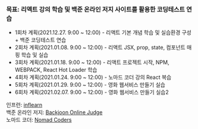 ### 목표: 리액트 강의 학습 및 백준 온라인 저지 사이트를 활용한 코딩테스트 연습

- 1회차 계획(2021.12.27. 9:00 ~ 12:00) -  리액트 기본 개념 학습 및 실습환경 구성 + 백준 코딩테스트 연습
- 2회차 계획(2021.01.08. 9:00 ~ 12:00) -  리액트 JSX, prop, state, 컴포넌트 매핑 학습 및 실습 
- 3회차 계획(2021.01.18. 9:00 ~ 12:00) -  리액트 프로젝트 시작, NPM, WEBPACK, React Hot Loader 학습
- 4회차 계획(2021.01.24. 9:00 ~ 12:00) -  노마드 코더 강의 React 복습
- 5회차 계획(2021.01.29. 9:00 ~ 12:00) -  영화 웹서비스 만들기 실습
- 6회차 계획(2021.02.07. 9:00 ~ 12:00) -  영화 웹서비스 만들기 실습2

인프런: [inflearn](https://www.inflearn.com/course/react-%EA%B0%95%EC%A2%8C-velopert)   
백준 온라인 저지: [Backjoon Online Judge](https://www.acmicpc.net/)  
노마드 코더: [Nomad Coders](https://nomadcoders.co/)
